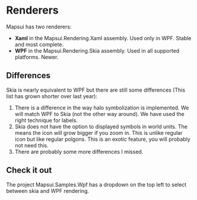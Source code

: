 # Renderers

Mapsui has two renderers:
- **Xaml** in the Mapsui.Rendering.Xaml assembly. Used only in WPF. Stable and most complete. 
- **WPF** in the Mapsui.Rendering.Skia assembly. Used in all supported platforms. Newer.

## Differences
Skia is nearly equivalent to WPF but there are still some differences (This list has grown shorter over last year):
1. There is a difference in the way halo symbolization is implemented. We will match WPF to Skia (not the other way around). We have used the right technique for labels.
1. Skia does not have the option to displayed symbols in world units. The means the icon will grow bigger if you zoom in. This is unlike regular icon but like regular polgons. This is an exotic feature, you will probably not need this. 
1. There are probably some more differences I missed.

## Check it out
The project Mapsui.Samples.Wpf has a dropdown on the top left to select between skia and WPF rendering.